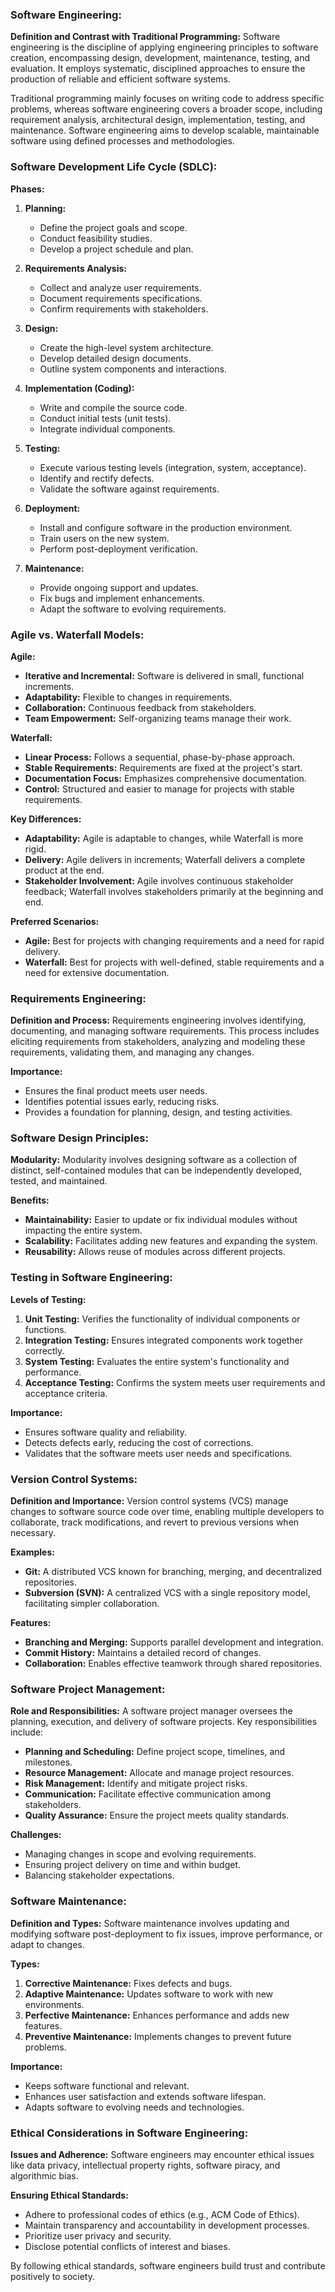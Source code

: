 ### Software Engineering:

**Definition and Contrast with Traditional Programming:**
Software engineering is the discipline of applying engineering principles to software creation, encompassing design, development, maintenance, testing, and evaluation. It employs systematic, disciplined approaches to ensure the production of reliable and efficient software systems.

Traditional programming mainly focuses on writing code to address specific problems, whereas software engineering covers a broader scope, including requirement analysis, architectural design, implementation, testing, and maintenance. Software engineering aims to develop scalable, maintainable software using defined processes and methodologies.

### Software Development Life Cycle (SDLC):

**Phases:**

1. **Planning:**
   - Define the project goals and scope.
   - Conduct feasibility studies.
   - Develop a project schedule and plan.

2. **Requirements Analysis:**
   - Collect and analyze user requirements.
   - Document requirements specifications.
   - Confirm requirements with stakeholders.

3. **Design:**
   - Create the high-level system architecture.
   - Develop detailed design documents.
   - Outline system components and interactions.

4. **Implementation (Coding):**
   - Write and compile the source code.
   - Conduct initial tests (unit tests).
   - Integrate individual components.

5. **Testing:**
   - Execute various testing levels (integration, system, acceptance).
   - Identify and rectify defects.
   - Validate the software against requirements.

6. **Deployment:**
   - Install and configure software in the production environment.
   - Train users on the new system.
   - Perform post-deployment verification.

7. **Maintenance:**
   - Provide ongoing support and updates.
   - Fix bugs and implement enhancements.
   - Adapt the software to evolving requirements.

### Agile vs. Waterfall Models:

**Agile:**
- **Iterative and Incremental:** Software is delivered in small, functional increments.
- **Adaptability:** Flexible to changes in requirements.
- **Collaboration:** Continuous feedback from stakeholders.
- **Team Empowerment:** Self-organizing teams manage their work.

**Waterfall:**
- **Linear Process:** Follows a sequential, phase-by-phase approach.
- **Stable Requirements:** Requirements are fixed at the project's start.
- **Documentation Focus:** Emphasizes comprehensive documentation.
- **Control:** Structured and easier to manage for projects with stable requirements.

**Key Differences:**
- **Adaptability:** Agile is adaptable to changes, while Waterfall is more rigid.
- **Delivery:** Agile delivers in increments; Waterfall delivers a complete product at the end.
- **Stakeholder Involvement:** Agile involves continuous stakeholder feedback; Waterfall involves stakeholders primarily at the beginning and end.

**Preferred Scenarios:**
- **Agile:** Best for projects with changing requirements and a need for rapid delivery.
- **Waterfall:** Best for projects with well-defined, stable requirements and a need for extensive documentation.

### Requirements Engineering:

**Definition and Process:**
Requirements engineering involves identifying, documenting, and managing software requirements. This process includes eliciting requirements from stakeholders, analyzing and modeling these requirements, validating them, and managing any changes.

**Importance:**
- Ensures the final product meets user needs.
- Identifies potential issues early, reducing risks.
- Provides a foundation for planning, design, and testing activities.

### Software Design Principles:

**Modularity:**
Modularity involves designing software as a collection of distinct, self-contained modules that can be independently developed, tested, and maintained.

**Benefits:**
- **Maintainability:** Easier to update or fix individual modules without impacting the entire system.
- **Scalability:** Facilitates adding new features and expanding the system.
- **Reusability:** Allows reuse of modules across different projects.

### Testing in Software Engineering:

**Levels of Testing:**
1. **Unit Testing:** Verifies the functionality of individual components or functions.
2. **Integration Testing:** Ensures integrated components work together correctly.
3. **System Testing:** Evaluates the entire system's functionality and performance.
4. **Acceptance Testing:** Confirms the system meets user requirements and acceptance criteria.

**Importance:**
- Ensures software quality and reliability.
- Detects defects early, reducing the cost of corrections.
- Validates that the software meets user needs and specifications.

### Version Control Systems:

**Definition and Importance:**
Version control systems (VCS) manage changes to software source code over time, enabling multiple developers to collaborate, track modifications, and revert to previous versions when necessary.

**Examples:**
- **Git:** A distributed VCS known for branching, merging, and decentralized repositories.
- **Subversion (SVN):** A centralized VCS with a single repository model, facilitating simpler collaboration.

**Features:**
- **Branching and Merging:** Supports parallel development and integration.
- **Commit History:** Maintains a detailed record of changes.
- **Collaboration:** Enables effective teamwork through shared repositories.

### Software Project Management:

**Role and Responsibilities:**
A software project manager oversees the planning, execution, and delivery of software projects. Key responsibilities include:
- **Planning and Scheduling:** Define project scope, timelines, and milestones.
- **Resource Management:** Allocate and manage project resources.
- **Risk Management:** Identify and mitigate project risks.
- **Communication:** Facilitate effective communication among stakeholders.
- **Quality Assurance:** Ensure the project meets quality standards.

**Challenges:**
- Managing changes in scope and evolving requirements.
- Ensuring project delivery on time and within budget.
- Balancing stakeholder expectations.

### Software Maintenance:

**Definition and Types:**
Software maintenance involves updating and modifying software post-deployment to fix issues, improve performance, or adapt to changes.

**Types:**
1. **Corrective Maintenance:** Fixes defects and bugs.
2. **Adaptive Maintenance:** Updates software to work with new environments.
3. **Perfective Maintenance:** Enhances performance and adds new features.
4. **Preventive Maintenance:** Implements changes to prevent future problems.

**Importance:**
- Keeps software functional and relevant.
- Enhances user satisfaction and extends software lifespan.
- Adapts software to evolving needs and technologies.

### Ethical Considerations in Software Engineering:

**Issues and Adherence:**
Software engineers may encounter ethical issues like data privacy, intellectual property rights, software piracy, and algorithmic bias.

**Ensuring Ethical Standards:**
- Adhere to professional codes of ethics (e.g., ACM Code of Ethics).
- Maintain transparency and accountability in development processes.
- Prioritize user privacy and security.
- Disclose potential conflicts of interest and biases.

By following ethical standards, software engineers build trust and contribute positively to society.
